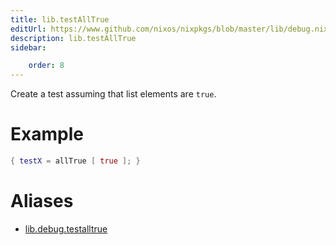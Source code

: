 ```yaml
---
title: lib.testAllTrue
editUrl: https://www.github.com/nixos/nixpkgs/blob/master/lib/debug.nix#L307C17
description: lib.testAllTrue
sidebar:

    order: 8
---
```


Create a test assuming that list elements are `true`.

# Example

```nix
{ testX = allTrue [ true ]; }
```


# Aliases

- [lib.debug.testalltrue](/nix-doc-comments/reference/lib/debug/lib-debug-testalltrue)


